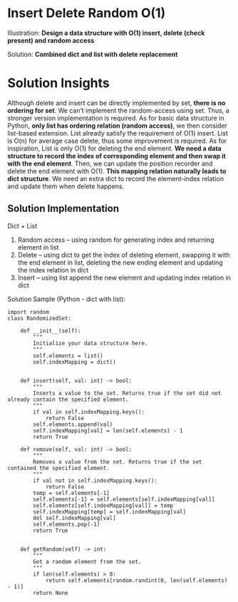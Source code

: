 # Insert Delete Random O(1)

Illustration: **Design a data structure with O(1) insert, delete (check present) and random access**

Solution: **Combined dict and list with delete replacement**


# Solution Insights 
Although delete and insert can be directly implemented by set, **there is no ordering for set**. We can’t implement the random-access using set. Thus, a stronger version implementation is required. As for basic data structure in Python, **only list has ordering relation (random access)**, we then consider list-based extension. List already satisfy the requirement of O(1) insert. List is O(n) for average case delete, thus some improvement is required. As for inspiration, List is only O(1) for deleting the end element. **We need a data structure to record the index of corresponding element and then swap it with the end element**. Then, we can update the position recorder and delete the end element with O(1). **This mapping relation naturally leads to dict structure**. We need an extra dict to record the element-index relation and update them when delete happens.

## Solution Implementation
Dict + List
1.  Random access – using random for generating index and returning element in list
2.  Delete – using dict to get the index of deleting element, swapping it with the end element in list, deleting the new ending element and updating the index relation in dict
3.  Insert – using list append the new element and updating index relation in dict

Solution Sample (Python - dict with list):
```
import random
class RandomizedSet:

    def __init__(self):
        """
        Initialize your data structure here.
        """
        self.elements = list()
        self.indexMapping = dict()
        

    def insert(self, val: int) -> bool:
        """
        Inserts a value to the set. Returns true if the set did not already contain the specified element.
        """
        if val in self.indexMapping.keys():
            return False
        self.elements.append(val)
        self.indexMapping[val] = len(self.elements) - 1
        return True

    def remove(self, val: int) -> bool:
        """
        Removes a value from the set. Returns true if the set contained the specified element.
        """
        if val not in self.indexMapping.keys():
            return False
        temp = self.elements[-1]
        self.elements[-1] = self.elements[self.indexMapping[val]]
        self.elements[self.indexMapping[val]] = temp
        self.indexMapping[temp] = self.indexMapping[val]
        del self.indexMapping[val]
        self.elements.pop(-1)
        return True
        

    def getRandom(self) -> int:
        """
        Get a random element from the set.
        """
        if len(self.elements) > 0:
            return self.elements[random.randint(0, len(self.elements) - 1)]
        return None
```
